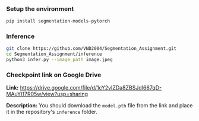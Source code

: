### Setup the environment

```bash
pip install segmentation-models-pytorch
```

### Inference

```bash
git clone https://github.com/VND2004/Segmentation_Assignment.git
cd Segmentation_Assignment/inference
python3 infer.py --image_path image.jpeg
```
### Checkpoint link on Google Drive  
**Link:** https://drive.google.com/file/d/1cY2vIZDa8ZBSJdI667qD-MAuYI17R05w/view?usp=sharing

**Description:** You should download the `model.pth` file from the link and place it in the repository's `inference` folder.
